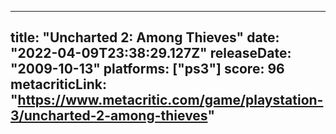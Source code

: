 
---
title: "Uncharted 2: Among Thieves"
date: "2022-04-09T23:38:29.127Z"
releaseDate: "2009-10-13"
platforms: ["ps3"]
score: 96
metacriticLink: "https://www.metacritic.com/game/playstation-3/uncharted-2-among-thieves"
---
